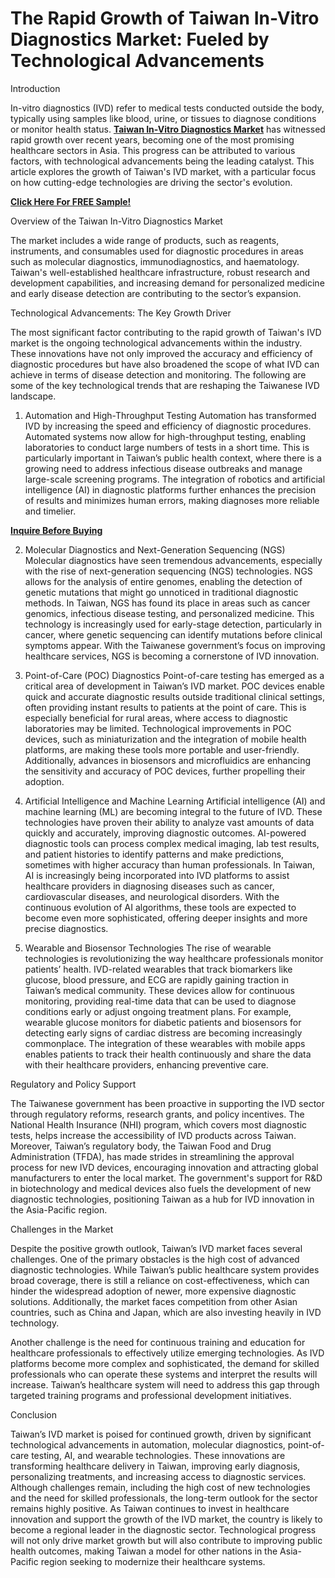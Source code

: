 # The Rapid Growth of Taiwan In-Vitro Diagnostics Market: Fueled by Technological Advancements
Introduction

In-vitro diagnostics (IVD) refer to medical tests conducted outside the body, typically using samples like blood, urine, or tissues to diagnose conditions or monitor health status. **[Taiwan In-Vitro Diagnostics Market](https://www.nextmsc.com/report/taiwan-in-vitro-diagnostics-market)** has witnessed rapid growth over recent years, becoming one of the most promising healthcare sectors in Asia. This progress can be attributed to various factors, with technological advancements being the leading catalyst. This article explores the growth of Taiwan's IVD market, with a particular focus on how cutting-edge technologies are driving the sector's evolution.

**[Click Here For FREE Sample!](https://www.nextmsc.com/taiwan-in-vitro-diagnostics-market/request-sample)**

Overview of the Taiwan In-Vitro Diagnostics Market

The market includes a wide range of products, such as reagents, instruments, and consumables used for diagnostic procedures in areas such as molecular diagnostics, immunodiagnostics, and haematology. Taiwan's well-established healthcare infrastructure, robust research and development capabilities, and increasing demand for personalized medicine and early disease detection are contributing to the sector’s expansion.

Technological Advancements: The Key Growth Driver

The most significant factor contributing to the rapid growth of Taiwan's IVD market is the ongoing technological advancements within the industry. These innovations have not only improved the accuracy and efficiency of diagnostic procedures but have also broadened the scope of what IVD can achieve in terms of disease detection and monitoring. The following are some of the key technological trends that are reshaping the Taiwanese IVD landscape.

1. Automation and High-Throughput Testing
Automation has transformed IVD by increasing the speed and efficiency of diagnostic procedures. Automated systems now allow for high-throughput testing, enabling laboratories to conduct large numbers of tests in a short time. This is particularly important in Taiwan’s public health context, where there is a growing need to address infectious disease outbreaks and manage large-scale screening programs. The integration of robotics and artificial intelligence (AI) in diagnostic platforms further enhances the precision of results and minimizes human errors, making diagnoses more reliable and timelier.

**[Inquire Before Buying](https://www.nextmsc.com/taiwan-in-vitro-diagnostics-market/inquire-before-buying)**

2. Molecular Diagnostics and Next-Generation Sequencing (NGS)
Molecular diagnostics have seen tremendous advancements, especially with the rise of next-generation sequencing (NGS) technologies. NGS allows for the analysis of entire genomes, enabling the detection of genetic mutations that might go unnoticed in traditional diagnostic methods. In Taiwan, NGS has found its place in areas such as cancer genomics, infectious disease testing, and personalized medicine. This technology is increasingly used for early-stage detection, particularly in cancer, where genetic sequencing can identify mutations before clinical symptoms appear. With the Taiwanese government’s focus on improving healthcare services, NGS is becoming a cornerstone of IVD innovation.

3. Point-of-Care (POC) Diagnostics
Point-of-care testing has emerged as a critical area of development in Taiwan’s IVD market. POC devices enable quick and accurate diagnostic results outside traditional clinical settings, often providing instant results to patients at the point of care. This is especially beneficial for rural areas, where access to diagnostic laboratories may be limited. Technological improvements in POC devices, such as miniaturization and the integration of mobile health platforms, are making these tools more portable and user-friendly. Additionally, advances in biosensors and microfluidics are enhancing the sensitivity and accuracy of POC devices, further propelling their adoption.

4. Artificial Intelligence and Machine Learning
Artificial intelligence (AI) and machine learning (ML) are becoming integral to the future of IVD. These technologies have proven their ability to analyze vast amounts of data quickly and accurately, improving diagnostic outcomes. AI-powered diagnostic tools can process complex medical imaging, lab test results, and patient histories to identify patterns and make predictions, sometimes with higher accuracy than human professionals. In Taiwan, AI is increasingly being incorporated into IVD platforms to assist healthcare providers in diagnosing diseases such as cancer, cardiovascular diseases, and neurological disorders. With the continuous evolution of AI algorithms, these tools are expected to become even more sophisticated, offering deeper insights and more precise diagnostics.

5. Wearable and Biosensor Technologies
The rise of wearable technologies is revolutionizing the way healthcare professionals monitor patients’ health. IVD-related wearables that track biomarkers like glucose, blood pressure, and ECG are rapidly gaining traction in Taiwan’s medical community. These devices allow for continuous monitoring, providing real-time data that can be used to diagnose conditions early or adjust ongoing treatment plans. For example, wearable glucose monitors for diabetic patients and biosensors for detecting early signs of cardiac distress are becoming increasingly commonplace. The integration of these wearables with mobile apps enables patients to track their health continuously and share the data with their healthcare providers, enhancing preventive care.

Regulatory and Policy Support

The Taiwanese government has been proactive in supporting the IVD sector through regulatory reforms, research grants, and policy incentives. The National Health Insurance (NHI) program, which covers most diagnostic tests, helps increase the accessibility of IVD products across Taiwan. Moreover, Taiwan’s regulatory body, the Taiwan Food and Drug Administration (TFDA), has made strides in streamlining the approval process for new IVD devices, encouraging innovation and attracting global manufacturers to enter the local market. The government's support for R&D in biotechnology and medical devices also fuels the development of new diagnostic technologies, positioning Taiwan as a hub for IVD innovation in the Asia-Pacific region.

Challenges in the Market

Despite the positive growth outlook, Taiwan’s IVD market faces several challenges. One of the primary obstacles is the high cost of advanced diagnostic technologies. While Taiwan’s public healthcare system provides broad coverage, there is still a reliance on cost-effectiveness, which can hinder the widespread adoption of newer, more expensive diagnostic solutions. Additionally, the market faces competition from other Asian countries, such as China and Japan, which are also investing heavily in IVD technology.

Another challenge is the need for continuous training and education for healthcare professionals to effectively utilize emerging technologies. As IVD platforms become more complex and sophisticated, the demand for skilled professionals who can operate these systems and interpret the results will increase. Taiwan’s healthcare system will need to address this gap through targeted training programs and professional development initiatives.

Conclusion

Taiwan’s IVD market is poised for continued growth, driven by significant technological advancements in automation, molecular diagnostics, point-of-care testing, AI, and wearable technologies. These innovations are transforming healthcare delivery in Taiwan, improving early diagnosis, personalizing treatments, and increasing access to diagnostic services. Although challenges remain, including the high cost of new technologies and the need for skilled professionals, the long-term outlook for the sector remains highly positive.
As Taiwan continues to invest in healthcare innovation and support the growth of the IVD market, the country is likely to become a regional leader in the diagnostic sector. Technological progress will not only drive market growth but will also contribute to improving public health outcomes, making Taiwan a model for other nations in the Asia-Pacific region seeking to modernize their healthcare systems.
